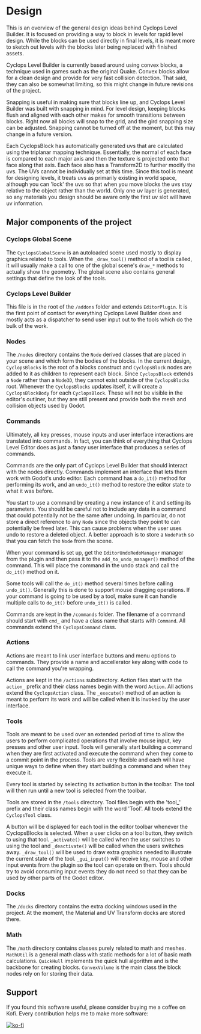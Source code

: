 # Design

This is an overview of the general design ideas behind Cyclops Level Builder.  It is focused on providing a way to block in levels for rapid level design.  While the blocks can be used directly in final levels, it is meant more to sketch out levels with the blocks later being replaced with finished assets.

Cyclops Level Builder is currently based around using convex blocks, a technique used in games such as the original Quake.  Convex blocks allow for a clean design and provide for very fast collision detection.  That said, they can also be somewhat limiting, so this might change in future revisions of the project.

Snapping is useful in making sure that blocks line up, and Cyclops Level Builder was built with snapping in mind.  For level design, keeping blocks flush and aligned with each other makes for smooth transitions between blocks.  Right now all blocks will snap to the grid, and the gird snapping size can be adjusted.  Snapping cannot be turned off at the moment, but this may change in a future version.

Each CyclopsBlock has automatically generated uvs that are calculated using the triplanar mapping technique.  Essentially, the normal of each face is compared to each major axis and then the texture is projected onto that face along that axis.  Each face also has a Transform2D to further modify the uvs.  The UVs cannot be individually set at this time.  Since this tool is meant for designing levels, it treats uvs as primarily existing in world space, although you can 'lock' the uvs so that when you move blocks the uvs stay relative to the object rather than the world.  Only one uv layer is generated, so any materials you design should be aware only the first uv slot will have uv information.


## Major components of the project

### Cyclops Global Scene

The `CyclopsGlobalScene` is an autoloaded scene used mostly to display graphics related to tools.  When the `_draw_tool()` method of a tool is called, it will usually make a call to one of the global scene's `draw_*` methods to actually show the geometry.  The global scene also contains general settings that define the look of the tools.

### Cyclops Level Builder

This file is in the root of the `/addons` folder and extends `EditorPlugin`.  It is the first point of contact for everything Cyclops Level Builder does and mostly acts as a dispatcher to send user input out to the tools which do the bulk of the work.

### Nodes

The `/nodes` directory contains the `Node` derived classes that are placed in your scene and which form the bodies of the blocks.  In the current design, `CyclopsBlocks` is the root of a blocks construct and `CyclopsBlock` nodes are added to it as children to represent each block.  Since `CyclopsBlock` extends a `Node` rather than a `Node3D`, they cannot exist outside of the `CyclopsBlocks` root.  Whenever the `CyclopsBlocks` updates itself, it will create a `CyclopsBlockBody` for each `CyclopsBlock`.  These will not be visible in the editor's outliner, but they are still present and provide both the mesh and collision objects used by Godot.

### Commands

Ultimately, all key presses, mouse inputs and user interface interactions are translated into commands.  In fact, you can think of everything that Cyclops Level Editor does as just a fancy user interface that produces a series of commands.

Commands are the only part of Cyclops Level Builder that should interact with the nodes directly.  Commands implement an interface that lets them work with Godot's undo editor.  Each command has a `do_it()` method for performing its work, and an `undo_it()` method to restore the editor state to what it was before.  

You start to use a command by creating a new instance of it and setting its parameters.  You should be careful not to include any data in a command that could potentially not be the same after undoing.  In particular, do not store a direct reference to any `Node` since the objects they point to can potentially be freed later.  This can cause problems when the user uses undo to restore a deleted object.  A better approach is to store a `NodePath` so that you can fetch the `Node` from the scene.

When your command is set up, get the `EditorUndoRedoManager` manager from the plugin and then pass it to the `add_to_undo_manager()` method of the command.  This will place the command in the undo stack and call the `do_it()` method on it.

Some tools will call the `do_it()` method several times before calling `undo_it()`.  Generally this is done to support mouse dragging operations.  If your command is going to be used by a tool, make sure it can handle multiple calls to `do_it()` before `undo_it()` is called.

Commands are kept in the `/commands` folder.  The filename of a command should start with `cmd_` and have a class name that starts with `Command`.  All commands extend the `CyclopsCommand` class.

### Actions

Actions are meant to link user interface buttons and menu options to commands.  They provide a name and accellerator key along with code to call the command you're wrapping.

Actions are kept in the `/actions` subdirectory.  Action files start with the `action_` prefix and their class names begin with the word `Action`.  All actions extend the `CyclopsAction` class.  The `_execute()` method of an action is meant to perform its work and will be called when it is invoked by the user interface.

### Tools

Tools are meant to be used over an extended period of time to allow the users to perform complicated operations that involve mouse input, key presses and other user input.  Tools will generally start building a command when they are first activated and execute the command when they come to a commit point in the process.  Tools are very flexible and each will have unique ways to define when they start building a command and when they execute it.

Every tool is started by selecting its activation button in the toolbar.  The tool will then run until a new tool is selected from the toolbar.

Tools are stored in the `/tools` directory.  Tool files begin with the 'tool_' prefix and their class names begin with the word 'Tool'.  All tools extend the `CyclopsTool` class.

A button will be displayed for each tool in the editor toolbar whenever the CyclopsBlocks is selected.  When a user clicks on a tool button, they switch to using that tool.  `_activate()` will be called when the user switches to using the tool and `_deactivate()` will be called when the users switches away.  `_draw_tool()` will be used to draw extra graphics needed to illustrate the current state of the tool.  `_gui_input()` will receive key, mouse and other input events from the plugin so the tool can operate on them.  Tools should try to avoid consuming input events they do not need so that they can be used by other parts of the Godot editor.

### Docks

The `/docks` directory contains the extra docking windows used in the project.  At the moment, the Material and UV Transform docks are stored there.

### Math

The `/math` directory contains classes purely related to math and meshes.  `MathUtil` is a general math class with static methods for a lot of basic math calculations.  `QuickHull` implements the quick hull algorithm and is the backbone for creating blocks.  `ConvexVolume` is the main class the block nodes rely on for storing their data.


## Support

If you found this software useful, please consider buying me a coffee on Kofi.  Every contribution helps me to make more software:

[![ko-fi](https://ko-fi.com/img/githubbutton_sm.svg)](https://ko-fi.com/Y8Y43J6OB)

